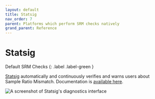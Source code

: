 ```yaml
---
layout: default
title: Statsig
nav_order: 7
parent: Platforms which perform SRM checks natively
grand_parent: Reference
---
```


# Statsig

Default SRM Checks
{: .label .label-green }


[Statsig](https://www.statsig.com) automatically and continuously verifies and warns users about Sample Ratio Mismatch. Documentation is [available here](https://docs.statsig.com/experiments-plus/monitor).

![A screenshot of Statsig's diagnostics interface](https://user-images.githubusercontent.com/74588208/198129020-3620bea8-fabb-42c1-b30c-6f5c61ce370f.png)
